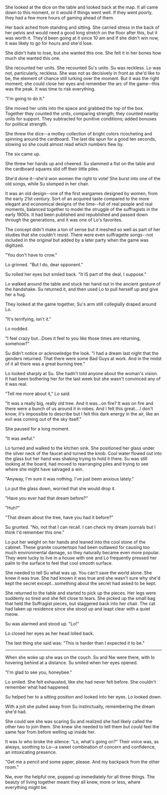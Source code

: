 She looked at the dice on the table and looked back at the map.  It all came down to this moment, or it would if things went well. If they went poorly, they had a few more hours of gaming ahead of them.  

Her back ached from standing and sitting.  She carried stress in the back of her pelvis and would need a good long stretch on the floor after this, but it was worth it.  They'd been going at it since 10 am and if she didn't win now, it was likely to go for hours and she'd lose.

She didn't hate to lose, but she wanted this one.  She felt it in her bones how much she wanted this one.  

She recounted her units.  She recounted Su's units.  Su was reckless. Lo was not, particularly, reckless.  She was not as decisively in front as she'd like to be, the element of chance still lurking over the moment.  But it was the right moment; she could close her eyes and remember the arc of the game--this was the peak.  It was time to risk everything.  

"I'm going to do it."

She moved her units into the space and grabbed the top of the box.  Together they counted the units, comparing strength; they counted nearby units for support.  They subtracted for punitive conditions; added bonuses for political strength. 

She threw the dice--a motley collection of bright colors ricocheting and spinning around the cardboard.  The last die spun for a good ten seconds, slowing so she could almost read which numbers flew by.  

The six came up. 

She threw her hands up and cheered. Su slammed a fist on the table and the cardboard squares slid off their little piles. 

She'd done it--she'd won women the right to vote! She burst into one of the old songs, while Su slumped in her chair.

It was an old design--one of the first wargames designed by women, from the early 21st century. Sort of an acquired taste compared to the more elegant and economical designs of the time--full of real people and real moments, balanced together to model the struggle of the suffragists in the early 1900s. It had been published and republished and passed down through the generations, and it was one of Lo's favorites.

The concept didn't make a ton of sense but it meshed so well as part of her studies that she couldn't resist.  There were even suffragette songs--not included in the original but added by a later party when the game was digitized.  

"You don't have to crow."

Lo grinned. "But I do, dear opponent."

Su rolled her eyes but smiled back.  "It IS part of the deal, I suppose."

Lo walked around the table and stuck her hand out in the ancient gesture of the handshake.  Su returned it, and then used Lo to pull herself up and give her a hug. 

They looked at the game together, Su's arm still collegially draped around Lo. 

"It's terrifying, isn't it."

Lo nodded. 

"I feel crazy but...Does it feel to you like those times are returning, somehow?"

Su didn't notice or acknowledge the look.  "I had a dream last night that the genders returned.  That there were some Bad Guys at work.  And in the midst of it all there was a great burning tree."

Lo looked sharply at Su.  She hadn't told anyone about the woman's vision.  It had been bothering her for the last week but she wasn't convinced any of it was real. 

"Tell me more about it," Lo said.  

"It was a really big, really old tree.  And it was...on fire? It was on fire and there were a bunch of us around it in robes.  And I felt this great....I don't know, it's impossible to describe but I felt this dark energy in the air, like an evil was coming out of the sky itself."

She paused for a long moment.  

"It was awful."

Lo turned and walked to the kitchen sink.  She positioned her glass under the silver neck of the faucet and turned the knob. Cool water flowed out into the glass but her hand was shaking trying to hold it there.  Su was still looking at the board, had moved to rearranging piles and trying to see where she might have salvaged a win. 

"Anyway, I'm sure it was nothing. I've just been anxious lately."

Lo put the glass down, worried that she would drop it. 


"Have you ever had that dream before?"

"Huh?"

"That dream about the tree, have you had it before?"

Su grunted. "No, not that I can recall. I can check my dream journals but I think I'd remember this one."

Lo put her weight on her hands and leaned into the cool stone of the cabinet.  These granite countertops had been outlawed for causing too much environmental damage, so they naturally became even more popular.  They were lucky to live in a house with one and Lo frequently pressed her palm to the surface to feel that cool smooth surface.  

She needed to tell Su what was up.   You can't save the world alone.  She knew it was true.  She had known it was true and she wasn't sure why she'd kept the secret except...something about the secret had asked to be kept. 

She returned to the table and started to pick up the pieces.  Her legs were suddenly so tired and she felt close to tears.  She picked up the small bag that held the Suffragist pieces, but staggered back into her chair.   The cat had taken up residence since she stood up and leapt clear with a quiet meow. 

Su was alarmed and stood up. "Lo!"

Lo closed her eyes as her head lolled back.  

The last thing she said was: "This is harder than I expected it to be."

---

When she woke up she was on the couch.  Su and Nw were there, with Io hovering behind at a distance.  Su smiled when her eyes opened.  

"I'm glad to see you, honeybee."

Lo smiled.  She felt exhausted, like she had never felt before.  She couldn't remember what had happened. 

Su helped her to a sitting position and looked into her eyes.  Lo looked down. 

With a jolt she pulled away from Su instinctually, remembering the dream she'd had.  

She could see she was scaring Su and realized she had likely called the other two to join them.  She knew she needed to tell them but could feel the same fear from before welling up inside her. 

It was Io who broke the silence: "Lo, what's going on?" Their voice was, as always, soothing to Lo--a sweet combination of concern and confidence, an intoxicating presence. 

"Get me a pencil and some paper, please. And my backpack from the other room." 

Nw, ever the helpful one, popped up immediately for all three things.  The beauty of living together meant they all knew, more or less, where everything might be. 
